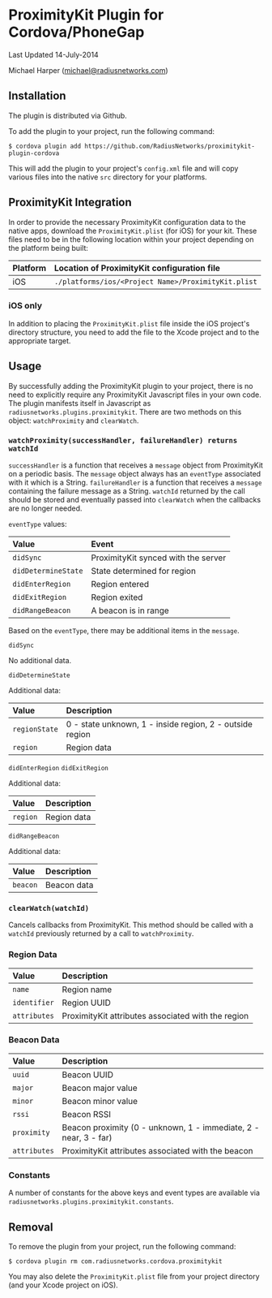 ProximityKit Plugin for Cordova/PhoneGap
========================================

Last Updated 14-July-2014

Michael Harper (michael@radiusnetworks.com)

Installation
------------
The plugin is distributed via Github.

To add the plugin to your project, run the following command:

```
$ cordova plugin add https://github.com/RadiusNetworks/proximitykit-plugin-cordova
```

This will add the plugin to your project's `config.xml` file and will copy various files into the native `src` directory for your platforms.

ProximityKit Integration
---
In order to provide the necessary ProximityKit configuration data to the native apps, download the `ProximityKit.plist` (for iOS) for your kit.  These files need to be in the following location within your project depending on the platform being built:

| Platform | Location of ProximityKit configuration file         |
|:---------|:----------------------------------------------------|
| iOS      | `./platforms/ios/<Project Name>/ProximityKit.plist` |

### iOS only

In addition to placing the `ProximityKit.plist` file inside the iOS project's directory structure, you need to add the file to the Xcode project and to the appropriate target.

Usage
-----
By successfully adding the ProximityKit plugin to your project, there is no need to explicitly require any ProximityKit Javascript files in your own code.  The plugin manifests itself in Javascript as `radiusnetworks.plugins.proximitykit`. There are two methods on this object: `watchProximity` and `clearWatch`.

### `watchProximity(successHandler, failureHandler) returns watchId`

`successHandler` is a function that receives a `message` object from ProximityKit on a periodic basis.  The `message` object always has an `eventType` associated with it which is a String. `failureHandler` is a function that receives a `message` containing the failure message as a String.  `watchId` returned by the call should be stored and eventually passed into `clearWatch` when the callbacks are no longer needed.

`eventType` values:

|Value              | Event                               |
|:------------------|:------------------------------------|
|`didSync`          | ProximityKit synced with the server |
|`didDetermineState`| State determined for region         |
|`didEnterRegion`   | Region entered                      |
|`didExitRegion`    | Region exited                       |
|`didRangeBeacon`   | A beacon is in range                |

Based on the `eventType`, there may be additional items in the `message`.

`didSync`

No additional data.

`didDetermineState`

Additional data:

|Value              | Description                                              |
|:------------------|:---------------------------------------------------------|
|`regionState`      | 0 - state unknown, 1 - inside region, 2 - outside region |
|`region`           | Region data                                              |

`didEnterRegion`
`didExitRegion`

Additional data:

|Value              | Description                                              |
|:------------------|:---------------------------------------------------------|
|`region`           | Region data                                              |

`didRangeBeacon`

Additional data:

|Value              | Description                                              |
|:------------------|:---------------------------------------------------------|
|`beacon`           | Beacon data                                              |


### `clearWatch(watchId)`

Cancels callbacks from ProximityKit.  This method should be called with a `watchId` previously returned by a call to `watchProximity`.

### Region Data

|Value              | Description                                              |
|:------------------|:---------------------------------------------------------|
|`name`             | Region name                                              |
|`identifier`       | Region UUID                                              |
|`attributes`       | ProximityKit attributes associated with the region       |


### Beacon Data

|Value              | Description                                              |
|:------------------|:---------------------------------------------------------|
|`uuid`             | Beacon UUID                                              |
|`major`            | Beacon major value                                       |
|`minor`            | Beacon minor value                                       |
|`rssi`             | Beacon RSSI                                              |
|`proximity`        | Beacon proximity (0 - unknown, 1 - immediate, 2 - near, 3 - far) |
|`attributes`       | ProximityKit attributes associated with the beacon       |

### Constants

A number of constants for the above keys and event types are available via `radiusnetworks.plugins.proximitykit.constants`.

Removal
-------

To remove the plugin from your project, run the following command:

```
$ cordova plugin rm com.radiusnetworks.cordova.proximitykit
```

You may also delete the `ProximityKit.plist` file from your project directory (and your Xcode project on iOS).
